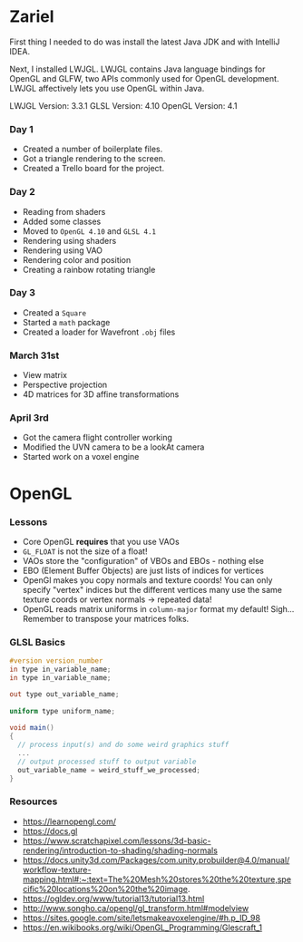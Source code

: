 # Zariel 

First thing I needed to do was install the latest Java JDK
and with IntelliJ IDEA. 

Next, I installed LWJGL. LWJGL contains Java language bindings for OpenGL and 
GLFW, two APIs commonly used for OpenGL development. LWJGL affectively lets you
use OpenGL within Java.


LWJGL Version:  3.3.1
GLSL  Version:  4.10
OpenGL Version: 4.1

### Day 1
- Created a number of boilerplate files.
- Got a triangle rendering to the screen.
- Created a Trello board for the project.

### Day 2
- Reading from shaders
- Added some classes
- Moved to `OpenGL 4.10` and `GLSL 4.1`
- Rendering using shaders
- Rendering using VAO
- Rendering color and position
- Creating a rainbow rotating triangle

### Day 3
- Created a `Square`
- Started a `math` package 
- Created a loader for Wavefront `.obj` files

### March 31st 
- View matrix
- Perspective projection
- 4D matrices for 3D affine transformations

### April 3rd
- Got the camera flight controller working
- Modified the UVN camera to be a lookAt camera
- Started work on a voxel engine




# OpenGL

### Lessons
- Core OpenGL __requires__ that you use VAOs
- `GL_FLOAT` is not the size of a float!
- VAOs store the "configuration" of VBOs and EBOs - nothing else
- EBO (Element Buffer Objects) are just lists of indices for vertices
- OpenGl makes you copy normals and texture coords! You can only specify "vertex" indices
  but the different vertices many use the same texture coords or vertex normals -> repeated data!
- OpenGL reads matrix uniforms in `column-major` format my default! Sigh... Remember to transpose your matrices folks.

### GLSL Basics

```glsl
#version version_number
in type in_variable_name;
in type in_variable_name;

out type out_variable_name;
  
uniform type uniform_name;
  
void main()
{
  // process input(s) and do some weird graphics stuff
  ...
  // output processed stuff to output variable
  out_variable_name = weird_stuff_we_processed;
}
```


### Resources
- https://learnopengl.com/
- https://docs.gl
- https://www.scratchapixel.com/lessons/3d-basic-rendering/introduction-to-shading/shading-normals
- https://docs.unity3d.com/Packages/com.unity.probuilder@4.0/manual/workflow-texture-mapping.html#:~:text=The%20Mesh%20stores%20the%20texture,specific%20locations%20on%20the%20image.
- https://ogldev.org/www/tutorial13/tutorial13.html 
- http://www.songho.ca/opengl/gl_transform.html#modelview 
- https://sites.google.com/site/letsmakeavoxelengine/#h.p_ID_98
- https://en.wikibooks.org/wiki/OpenGL_Programming/Glescraft_1
